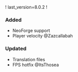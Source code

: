 ! last_version=8.0.2
!
### Added
- NeoForge support
- Player velocity @Zazcallabah

### Updated
- Translation files
- FPS hotfix @ItsThosea